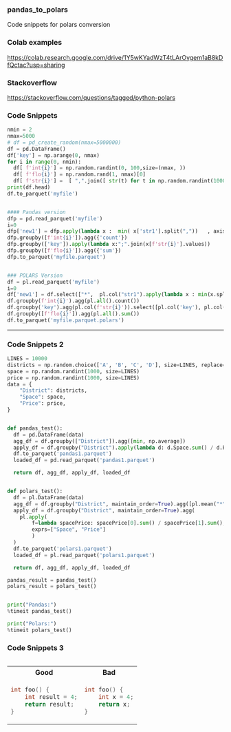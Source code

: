 ### pandas_to_polars
Code snippets for polars conversion


### Colab examples

https://colab.research.google.com/drive/1Y5wKYadWzT4tLArOygem1aB8kDfQctac?usp=sharing


### Stackoverflow
https://stackoverflow.com/questions/tagged/python-polars




### Code Snippets

```python
nmin = 2
nmax=5000
# df = pd_create_random(nmax=5000000)
df = pd.DataFrame()
df['key'] = np.arange(0, nmax)
for i in range(0, nmin):
  df[ f'int{i}'] = np.random.randint(0, 100,size=(nmax, ))
  df[ f'flo{i}'] = np.random.rand(1, nmax)[0] 
  df[ f'str{i}'] =  [ ",".join([ str(t) for t in np.random.randint(10000000,999999999,size=(500, )) ] )  for k in range(0,nmax) ]
print(df.head)
df.to_parquet('myfile')


#### Pandas version
dfp = pd.read_parquet('myfile')
i=0
dfp['new1'] = dfp.apply(lambda x :  min( x['str1'].split(","))   , axis=1)
dfp.groupby([f'int{i}']).agg({'count'})
dfp.groupby(['key']).apply(lambda x:";".join(x[f'str{i}'].values))
dfp.groupby([f'flo{i}']).agg({'sum'})
dfp.to_parquet('myfile.parquet')


### POLARS Version 
df = pl.read_parquet('myfile')
i=0
df['new1'] = df.select(["*",  pl.col("str1").apply(lambda x : min(x.split(",")) ).alias("booknew")])['booknew']
df.groupby(f'int{i}').agg(pl.all().count())
df.groupby('key').agg(pl.col(f'str{i}')).select([pl.col('key'), pl.col(f'str{i}').arr.join(",")])
df.groupby([f'flo{i}']).agg(pl.all().sum())
df.to_parquet('myfile.parquet.polars')

```

---



### Code Snippets 2
```python
LINES = 10000
districts = np.random.choice(['A', 'B', 'C', 'D'], size=LINES, replace=True)
space = np.random.randint(1000, size=LINES)
price = np.random.randint(1000, size=LINES)
data = {
    "District": districts,
    "Space": space,
    "Price": price,
}


def pandas_test():
  df = pd.DataFrame(data)
  agg_df = df.groupby(["District"]).agg([min, np.average])
  apply_df = df.groupby("District").apply(lambda d: d.Space.sum() / d.Price.sum())
  df.to_parquet('pandas1.parquet')
  loaded_df = pd.read_parquet('pandas1.parquet')

  return df, agg_df, apply_df, loaded_df


def polars_test():
  df = pl.DataFrame(data)
  agg_df = df.groupby("District", maintain_order=True).agg([pl.mean("*"), pl.min("*")])
  apply_df = df.groupby("District", maintain_order=True).agg(
    pl.apply(
        f=lambda spacePrice: spacePrice[0].sum() / spacePrice[1].sum(),
        exprs=["Space", "Price"]
        )
  )
  df.to_parquet('polars1.parquet')
  loaded_df = pl.read_parquet('polars1.parquet')

  return df, agg_df, apply_df, loaded_df

pandas_result = pandas_test()
polars_result = polars_test()


print("Pandas:")
%timeit pandas_test()

print("Polars:")
%timeit polars_test()


```








### Code Snippets 3
```python


```




<table>
<tr>
<th> Good </th>
<th> Bad </th>
</tr>
<tr>
<td>

```c++
int foo() {
    int result = 4;
    return result;
}
```

</td>
<td>

```c++
int foo() { 
    int x = 4;
    return x;
}
```

</td>
</tr>
</table>






